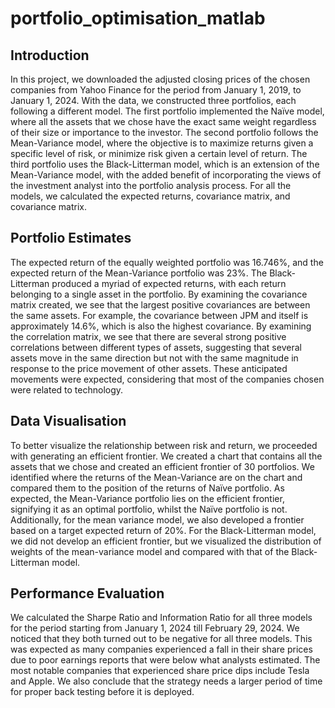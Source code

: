 # portfolio_optimisation_matlab
## Introduction
In this project, we downloaded the adjusted closing prices of the chosen companies from Yahoo Finance for the period from January 1, 2019, to January 1, 2024. With the data, we constructed three portfolios, each following a different model. The first portfolio implemented the Naïve model, where all the assets that we chose have the exact same weight regardless of their size or importance to the investor. The second portfolio follows the Mean-Variance model, where the objective is to maximize returns given a specific level of risk, or minimize risk given a certain level of return. The third portfolio uses the Black-Litterman model, which is an extension of the Mean-Variance model, with the added benefit of incorporating the views of the investment analyst into the portfolio analysis process. For all the models, we calculated the expected returns, covariance matrix, and covariance matrix. 
## Portfolio Estimates
The expected return of the equally weighted portfolio was 16.746%, and the expected return of the Mean-Variance portfolio was 23%. The Black-Litterman produced a myriad of expected returns, with each return belonging to a single asset in the portfolio. By examining the covariance matrix created, we see that the largest positive covariances are between the same assets. For example, the covariance between JPM and itself is approximately 14.6%, which is also the highest covariance. By examining the correlation matrix, we see that there are several strong positive correlations between different types of assets, suggesting that several assets move in the same direction but not with the same magnitude in response to the price movement of other assets. These anticipated movements were expected, considering that most of the companies chosen were related to technology.
## Data Visualisation
To better visualize the relationship between risk and return, we proceeded with generating an efficient frontier. We created a chart that contains all the assets that we chose and created an efficient frontier of 30 portfolios. We identified where the returns of the Mean-Variance are on the chart and compared them to the position of the returns of Naïve portfolio. As expected, the Mean-Variance portfolio lies on the efficient frontier, signifying it as an optimal portfolio, whilst the Naïve portfolio is not. Additionally, for the mean variance model, we also developed a frontier based on a target expected return of 20%. For the Black-Litterman model, we did not develop an efficient frontier, but we visualized the distribution of weights of the mean-variance model and compared with that of the Black-Litterman model.
## Performance Evaluation
We calculated the Sharpe Ratio and Information Ratio for all three models for the period starting from January 1, 2024 till February 29, 2024. We noticed that they both turned out to be negative for all three models. This was expected as many companies experienced a fall in their share prices due to poor earnings reports that were below what analysts estimated. The most notable companies that experienced share price dips include Tesla and Apple. We also conclude that the strategy needs a larger period of time for proper back testing before it is deployed.
